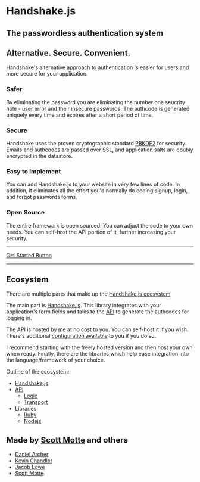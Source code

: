 # Handshake.js

## The passwordless authentication system

## Alternative. Secure. Convenient.

Handshake's alternative approach to authentication is easier for users and more secure for your application.

### Safer

By eliminating the password you are eliminating the number one seucrity hole - user error and their insecure passwords. The authcode is generated uniquely every time and expires after a short period of time.

### Secure

Handshake uses the proven cryptographic standard [PBKDF2](http://en.wikipedia.org/wiki/PBKDF2) for security. Emails and authcodes are passed over SSL, and application salts are doubly encrypted in the datastore.

### Easy to implement

You can add Handshake.js to your website in very few lines of code. In addition, it eliminates all the effort you'd normally do coding signup, login, and forgot passwords forms.

### Open Source

The entire framework is open sourced. You can adjust the code to your own needs. You can self-host the API portion of it, further increasing your security.

* * *

[Get Started Button](https://github.com/handshakejs/handshakejs-js)

* * *


## Ecosystem

There are multiple parts that make up the [Handshake.js ecosystem](https://github.com/handshakejs).

The main part is [Handshake.js](https://github.com/handshakejs/handshakejs-js). This library integrates with your application's form fields and talks to the [API](https://github.com/handshakejs/handshakejs-api) to generate the authcodes for logging in. 

The API is hosted by [me](http://scottmotte.com) at no cost to you. You can self-host it if you wish. There's additional [configuration available](https://github.com/handshakejs/handshakejs-api#installation) to you if you do so. 

I recommend starting with the freely hosted version and then host your own when ready. Finally, there are the libraries which help ease integration into the language/framework of your choice.

Outline of the ecosystem:

+ [Handshake.js](https://github.com/handshakejs/handshakejs-js)
+ [API](https://github.com/handshakejs/handshakejs-api)
  + [Logic](https://github.com/handshakejs/handshakejslogic)
  + [Transport](https://github.com/handshakejs/handshakejstransport)
+ Libraries
  + [Ruby](https://github.com/handshakejs/handshakejs-ruby)
  + [Nodejs](https://github.com/handshakejs/handshakejs-nodejs)

## Made by [Scott Motte](https://github.com/scottmotte) and others

+ [Daniel Archer](https://github.com/danieljacobarcher)
+ [Kevin Chandler](https://github.com/kevinchandler)
+ [Jacob Lowe](https://github.com/jacoblwe20)
+ [Scott Motte](http://github.com/scottmotte)
